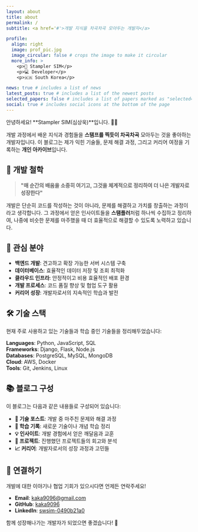 ```yaml
---
layout: about
title: about
permalink: /
subtitle: <a href='#'>개발 지식을 차곡차곡 모아두는 개발자</a>

profile:
  align: right
  image: prof_pic.jpg
  image_circular: false # crops the image to make it circular
  more_info: >
    <p>📌 Stampler SIM</p>
    <p>💻 Developer</p>
    <p>🇰🇷 South Korea</p>

news: true # includes a list of news
latest_posts: true # includes a list of the newest posts
selected_papers: false # includes a list of papers marked as "selected={true}"
social: true # includes social icons at the bottom of the page
---
```


안녕하세요! **Stampler SIM(심상욱)**입니다. 🙋‍♂️

개발 과정에서 배운 지식과 경험들을 **스탬프를 찍듯이 차곡차곡** 모아두는 것을 좋아하는 개발자입니다. 이 블로그는 제가 익힌 기술들, 문제 해결 과정, 그리고 커리어 여정을 기록하는 **개인 아카이브**입니다.

## 🎯 **개발 철학**

> **"매 순간의 배움을 소중히 여기고, 그것을 체계적으로 정리하여 더 나은 개발자로 성장한다"**

개발은 단순히 코드를 작성하는 것이 아니라, 문제를 해결하고 가치를 창출하는 과정이라고 생각합니다. 그 과정에서 얻은 인사이트들을 **스탬플러**처럼 하나씩 수집하고 정리하여, 나중에 비슷한 문제를 마주했을 때 더 효율적으로 해결할 수 있도록 노력하고 있습니다.

## 💼 **관심 분야**

- **백엔드 개발**: 견고하고 확장 가능한 서버 시스템 구축
- **데이터베이스**: 효율적인 데이터 저장 및 조회 최적화
- **클라우드 인프라**: 안정적이고 비용 효율적인 배포 환경
- **개발 프로세스**: 코드 품질 향상 및 협업 도구 활용
- **커리어 성장**: 개발자로서의 지속적인 학습과 발전

## 🛠️ **기술 스택**

현재 주로 사용하고 있는 기술들과 학습 중인 기술들을 정리해두었습니다:

**Languages**: Python, JavaScript, SQL  
**Frameworks**: Django, Flask, Node.js  
**Databases**: PostgreSQL, MySQL, MongoDB  
**Cloud**: AWS, Docker  
**Tools**: Git, Jenkins, Linux  

## 📚 **블로그 구성**

이 블로그는 다음과 같은 내용들로 구성되어 있습니다:

- **🔧 기술 포스트**: 개발 중 마주친 문제와 해결 과정
- **📖 학습 기록**: 새로운 기술이나 개념 학습 정리
- **💡 인사이트**: 개발 경험에서 얻은 깨달음과 교훈
- **🚀 프로젝트**: 진행했던 프로젝트들의 회고와 분석
- **📈 커리어**: 개발자로서의 성장 과정과 고민들

## 🤝 **연결하기**

개발에 대한 이야기나 협업 기회가 있으시다면 언제든 연락주세요!

- **Email**: [kaka9096@gmail.com](mailto:kaka9096@gmail.com)
- **GitHub**: [kaka9096](https://github.com/kaka9096)
- **LinkedIn**: [swsim-0490b21a0](https://linkedin.com/in/swsim-0490b21a0)

함께 성장해나가는 개발자가 되었으면 좋겠습니다! 🌱